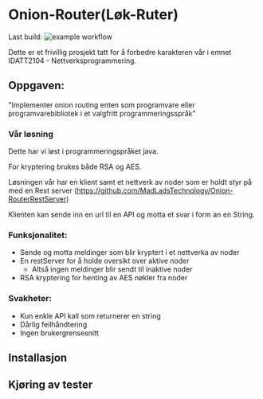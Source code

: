 # Onion-Router(Løk-Ruter)

Last build: ![example workflow](https://github.com/MadLadsTechnology/Onion-Router/actions/workflows/maven.yml/badge.svg)

Dette er et frivillig prosjekt tatt for å forbedre karakteren vår i emnet IDATT2104 - Nettverksprogrammering.

## Oppgaven:
"Implementer onion routing enten som programvare eller programvarebibliotek i et valgfritt programmeringsspråk"

### Vår løsning
Dette har vi løst i programmeringspråket java. 

For kryptering brukes både RSA og AES.

Løsningen vår har en klient samt et nettverk av noder som er holdt styr på med en Rest server (https://github.com/MadLadsTechnology/Onion-RouterRestServer)

Klienten kan sende inn en url til en API og motta et svar i form an en String.

### Funksjonalitet:
- Sende og motta meldinger som blir kryptert i et nettverka av noder
- En restServer for å holde oversikt over aktive noder
  - Altså ingen meldinger blir sendt til inaktive noder
- RSA kryptering for henting av AES nøkler fra noder

### Svakheter:
- Kun enkle API kall som returnerer en string
- Dårlig feilhåndtering
- Ingen brukergrensesnitt

## Installasjon

## Kjøring av tester



